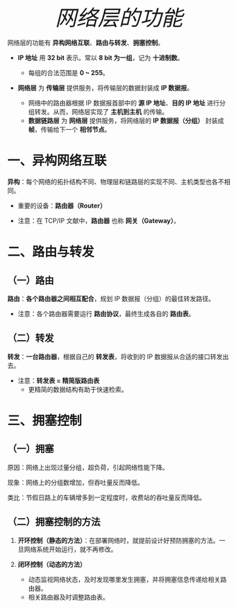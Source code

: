 <font size = 9>$$网络层的功能$$</font>



网络层的功能有 **异构网络互联**、**路由与转发**、**拥塞控制**。

- **IP 地址** 用 **32 bit** 表示。常以 **8 bit 为一组**，记为 **十进制数**。
  - 每组的合法范围是 **0 ~ 255**。

- **网络层** 为 **传输层** 提供服务，将传输层的数据封装成 **IP 数据报**。
  - 网络中的路由器根据 IP 数据报首部中的 **源 IP 地址**、**目的 IP 地址** 进行分组转发。从而，网络层实现了 **主机到主机** 的传输。
  - **数据链路层** 为 **网络层** 提供服务，将网络层的 **IP 数据报（分组）** 封装成 **帧**，传输给下一个 **相邻节点**。



# 一、异构网络互联

**异构**：每个网络的拓扑结构不同、物理层和链路层的实现不同、主机类型也各不相同。

- 重要的设备：**路由器（Router）**

- 注意：在 TCP/IP 文献中，**路由器** 也称 **网关（Gateway）**。





# 二、路由与转发

## （一）路由

**路由**：**各个路由器之间相互配合**，规划 IP 数据报（分组）的最佳转发路径。

- 注意：各个路由器需要运行 **路由协议**，最终生成各自的 **路由表**。




## （二）转发

**转发**：**一台路由器**，根据自己的 **转发表**，将收到的 IP 数据报从合适的接口转发出去。

- 注意：**转发表 = 精简版路由表**
  - 更精简的数据结构有助于快速检索。





# 三、拥塞控制

## （一）拥塞

原因：网络上出现过量分组，超负荷，引起网络性能下降。

现象：网络上的分组数增加，但吞吐量反而降低。

类比：节假日路上的车辆增多到一定程度时，收费站的吞吐量反而降低。




## （二）拥塞控制的方法

1. **开环控制（静态的方法）**：在部署网络时，就提前设计好预防拥塞的方法。一旦网络系统开始运行，就不再修改。

2. **闭环控制（动态的方法）**
   - 动态监视网络状态，及时发现哪里发生拥塞，并将拥塞信息传递给相关路由器。
   - 相关路由器及时调整路由表。